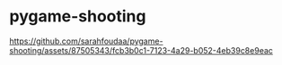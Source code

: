 # pygame-shooting

https://github.com/sarahfoudaa/pygame-shooting/assets/87505343/fcb3b0c1-7123-4a29-b052-4eb39c8e9eac

